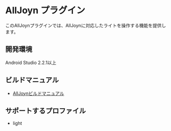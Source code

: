 # AllJoyn プラグイン

このAllJoynプラグインでは、AllJoynに対応したライトを操作する機能を提供します。

## 開発環境
Android Studio 2.2.1以上

## ビルドマニュアル
- [AllJoynビルドマニュアル](https://github.com/DeviceConnect/DeviceConnect-Old/wiki/AllJoyn-Build)

## サポートするプロファイル

* light
